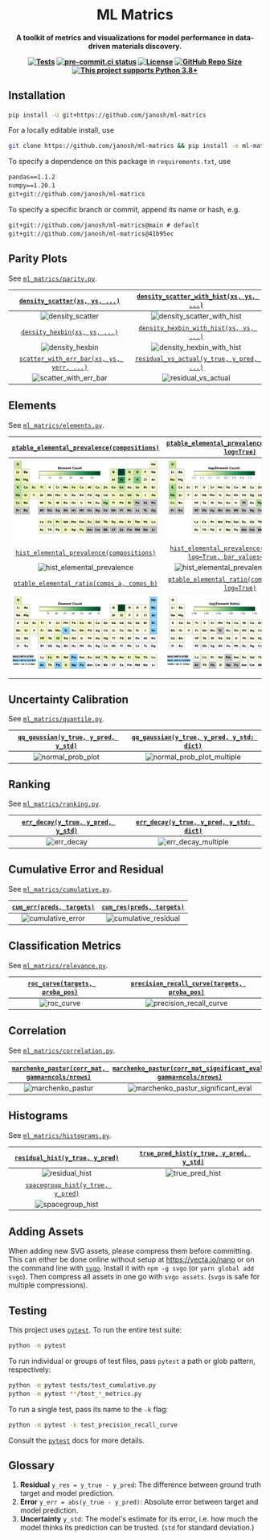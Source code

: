<h1 align="center">ML Matrics</h1>

<h4 align="center">

A toolkit of metrics and visualizations for model performance in data-driven materials discovery.

[![Tests](https://github.com/janosh/ml-matrics/workflows/Tests/badge.svg)](https://github.com/janosh/ml-matrics/actions)
[![pre-commit.ci status](https://results.pre-commit.ci/badge/github/janosh/ml-matrics/main.svg)](https://results.pre-commit.ci/latest/github/janosh/ml-matrics/main)
[![License](https://img.shields.io/github/license/janosh/ml-matrics?label=License)](/license)
[![GitHub Repo Size](https://img.shields.io/github/repo-size/janosh/ml-matrics?label=Repo+Size)](https://github.com/janosh/ml-matrics/graphs/contributors)
[![This project supports Python 3.8+](https://img.shields.io/badge/Python-3.8+-blue.svg)](https://python.org/downloads)

</h4>

## Installation

```sh
pip install -U git+https://github.com/janosh/ml-matrics
```

For a locally editable install, use

```sh
git clone https://github.com/janosh/ml-matrics && pip install -e ml-matrics
```

To specify a dependence on this package in `requirements.txt`, use

```txt
pandas==1.1.2
numpy==1.20.1
git+git://github.com/janosh/ml-matrics
```

To specify a specific branch or commit, append its name or hash, e.g.

```txt
git+git://github.com/janosh/ml-matrics@main # default
git+git://github.com/janosh/ml-matrics@41b95ec
```

## Parity Plots

See [`ml_matrics/parity.py`](ml_matrics/parity.py).

|      [`density_scatter(xs, ys, ...)`](ml_matrics/parity.py)       |  [`density_scatter_with_hist(xs, ys, ...)`](ml_matrics/parity.py)  |
| :---------------------------------------------------------------: | :----------------------------------------------------------------: |
|          ![density_scatter](assets/density_scatter.svg)           | ![density_scatter_with_hist](assets/density_scatter_with_hist.svg) |
|       [`density_hexbin(xs, ys, ...)`](ml_matrics/parity.py)       |  [`density_hexbin_with_hist(xs, ys, ...)`](ml_matrics/parity.py)   |
|           ![density_hexbin](assets/density_hexbin.svg)            |  ![density_hexbin_with_hist](assets/density_hexbin_with_hist.svg)  |
| [`scatter_with_err_bar(xs, ys, yerr, ...)`](ml_matrics/parity.py) | [`residual_vs_actual(y_true, y_pred, ...)`](ml_matrics/parity.py)  |
|     ![scatter_with_err_bar](assets/scatter_with_err_bar.svg)      |        ![residual_vs_actual](assets/residual_vs_actual.svg)        |

## Elements

See [`ml_matrics/elements.py`](ml_matrics/elements.py).

| [`ptable_elemental_prevalence(compositions)`](ml_matrics/elements.py)  |          [`ptable_elemental_prevalence(compositions, log=True)`](ml_matrics/elements.py)          |
| :--------------------------------------------------------------------: | :-----------------------------------------------------------------------------------------------: |
| ![ptable_elemental_prevalence](assets/ptable_elemental_prevalence.svg) |          ![ptable_elemental_prevalence_log](assets/ptable_elemental_prevalence_log.svg)           |
|  [`hist_elemental_prevalence(compositions)`](ml_matrics/elements.py)   | [`hist_elemental_prevalence(compositions, log=True, bar_values='count')`](ml_matrics/elements.py) |
|   ![hist_elemental_prevalence](assets/hist_elemental_prevalence.svg)   |      ![hist_elemental_prevalence_log_count](assets/hist_elemental_prevalence_log_count.svg)       |
|  [`ptable_elemental_ratio(comps_a, comps_b)`](ml_matrics/elements.py)  |          [`ptable_elemental_ratio(comps_b, comps_a, log=True)`](ml_matrics/elements.py)           |
|      ![ptable_elemental_ratio](assets/ptable_elemental_ratio.svg)      |               ![ptable_elemental_ratio_log](assets/ptable_elemental_ratio_log.svg)                |

## Uncertainty Calibration

See [`ml_matrics/quantile.py`](ml_matrics/quantile.py).

| [`qq_gaussian(y_true, y_pred, y_std)`](ml_matrics/quantile.py) | [`qq_gaussian(y_true, y_pred, y_std: dict)`](ml_matrics/quantile.py) |
| :------------------------------------------------------------: | :------------------------------------------------------------------: |
|        ![normal_prob_plot](assets/normal_prob_plot.svg)        |  ![normal_prob_plot_multiple](assets/normal_prob_plot_multiple.svg)  |

## Ranking

See [`ml_matrics/ranking.py`](ml_matrics/ranking.py).

| [`err_decay(y_true, y_pred, y_std)`](ml_matrics/ranking.py) | [`err_decay(y_true, y_pred, y_std: dict)`](ml_matrics/ranking.py) |
| :---------------------------------------------------------: | :---------------------------------------------------------------: |
|             ![err_decay](assets/err_decay.svg)              |       ![err_decay_multiple](assets/err_decay_multiple.svg)        |

## Cumulative Error and Residual

See [`ml_matrics/cumulative.py`](ml_matrics/cumulative.py).

| [`cum_err(preds, targets)`](ml_matrics/cumulative.py) | [`cum_res(preds, targets)`](ml_matrics/cumulative.py)  |
| :---------------------------------------------------: | :----------------------------------------------------: |
|   ![cumulative_error](assets/cumulative_error.svg)    | ![cumulative_residual](assets/cumulative_residual.svg) |

## Classification Metrics

See [`ml_matrics/relevance.py`](ml_matrics/relevance.py).

| [`roc_curve(targets, proba_pos)`](ml_matrics/relevance.py) | [`precision_recall_curve(targets, proba_pos)`](ml_matrics/relevance.py) |
| :--------------------------------------------------------: | :---------------------------------------------------------------------: |
|             ![roc_curve](assets/roc_curve.svg)             |      ![precision_recall_curve](assets/precision_recall_curve.svg)       |

## Correlation

See [`ml_matrics/correlation.py`](ml_matrics/correlation.py).

| [`marchenko_pastur(corr_mat, gamma=ncols/nrows)`](ml_matrics/correlation.py) | [`marchenko_pastur(corr_mat_significant_eval, gamma=ncols/nrows)`](ml_matrics/correlation.py) |
| :--------------------------------------------------------------------------: | :-------------------------------------------------------------------------------------------: |
|               ![marchenko_pastur](assets/marchenko_pastur.svg)               |      ![marchenko_pastur_significant_eval](assets/marchenko_pastur_significant_eval.svg)       |

## Histograms

See [`ml_matrics/histograms.py`](ml_matrics/histograms.py).

|  [`residual_hist(y_true, y_pred)`](ml_matrics/histograms.py)  | [`true_pred_hist(y_true, y_pred, y_std)`](ml_matrics/histograms.py) |
| :-----------------------------------------------------------: | :-----------------------------------------------------------------: |
|          ![residual_hist](assets/residual_hist.svg)           |            ![true_pred_hist](assets/true_pred_hist.svg)             |
| [`spacegroup_hist(y_true, y_pred)`](ml_matrics/histograms.py) |                                                                     |
|        ![spacegroup_hist](assets/spacegroup_hist.svg)         |                                                                     |

## Adding Assets

When adding new SVG assets, please compress them before committing. This can either be done online without setup at <https://vecta.io/nano> or on the command line with [`svgo`](https://github.com/svg/svgo). Install it with `npm -g svgo` (or `yarn global add svgo`). Then compress all assets in one go with `svgo assets`. (`svgo` is safe for multiple compressions).

## Testing

This project uses [`pytest`](https://docs.pytest.org/en/stable/usage.html). To run the entire test suite:

```sh
python -m pytest
```

To run individual or groups of test files, pass `pytest` a path or glob pattern, respectively:

```sh
python -m pytest tests/test_cumulative.py
python -m pytest **/test_*_metrics.py
```

To run a single test, pass its name to the `-k` flag:

```sh
python -m pytest -k test_precision_recall_curve
```

Consult the [`pytest`](https://docs.pytest.org/en/stable/usage.html) docs for more details.

## Glossary

1. **Residual** `y_res = y_true - y_pred`: The difference between ground truth target and model prediction.
2. **Error** `y_err = abs(y_true - y_pred)`: Absolute error between target and model prediction.
3. **Uncertainty** `y_std`: The model's estimate for its error, i.e. how much the model thinks its prediction can be trusted. (`std` for standard deviation.)
